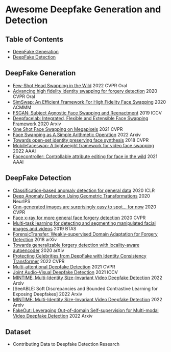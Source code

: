 # Awesome Deepfake Generation and Detection

## Table of Contents
- [DeepFake Generation](#DeepFake-Generation)
- [DeepFake Detection](#DeepFake-Detection)

## DeepFake Generation
- [Few-Shot Head Swapping in the Wild](https://arxiv.org/abs/2204.13100) 2022 CVPR Oral
- [Advancing high fidelity identity swapping for forgery detection](https://openaccess.thecvf.com/content_CVPR_2020/papers/Li_Advancing_High_Fidelity_Identity_Swapping_for_Forgery_Detection_CVPR_2020_paper.pdf) 2020 CVPR Oral
- [SimSwap: An Efficient Framework For High Fidelity Face Swapping](https://arxiv.org/abs/2106.06340) 2020 ACMMM
- [FSGAN: Subject Agnostic Face Swapping and Reenactment](https://arxiv.org/abs/1908.05932) 2019 ICCV
- [Deepfacelab: Integrated, Flexible and Extensible Face Swapping Framework](https://arxiv.org/abs/2005.05535) 2020 Arxiv
- [One Shot Face Swapping on Megapixels](https://arxiv.org/abs/2105.04932) 2021 CVPR
- [Face Swapping as A Simple Arithmetic Operation](https://arxiv.org/abs/2211.10812) 2022 Arxiv
- [Towards open-set identity preserving face synthesis](https://arxiv.org/abs/1803.11182) 2018 CVPR
- [Mobilefaceswap: A lightweight framework for video face swapping](https://arxiv.org/abs/2201.03808) 2022 AAAI
- [Facecontroller: Controllable attribute editing for face in the wild](https://arxiv.org/abs/2102.11464) 2021 AAAI

## DeepFake Detection
- [Classification-based anomaly detection for general data](https://arxiv.org/abs/2005.02359) 2020 ICLR
- [Deep Anomaly Detection Using Geometric Transformations](https://arxiv.org/abs/1805.10917) 2020 NeurIPS
- [Cnn-generated images are surprisingly easy to spot... for now](https://arxiv.org/abs/1912.11035) 2020 CVPR
- [Face x-ray for more general face forgery detection](https://arxiv.org/abs/1912.13458) 2020 CVPR
- [Multi-task learning for detecting and segmenting manipulated facial images and videos](https://arxiv.org/abs/1906.06876) 2019 BTAS
- [ForensicTransfer: Weakly-supervised Domain Adaptation for Forgery Detection](https://arxiv.org/abs/1812.02510) 2018 arXiv
- [Towards generalizable forgery detection with locality-aware autoencoder](https://arxiv.org/abs/1909.05999) 2020 arXiv
- [Protecting Celebrities from DeepFake with Identity Consistency Transformer](https://arxiv.org/abs/2203.01318) 2022 CVPR
- [Multi-attentional Deepfake Detection](https://arxiv.org/abs/2103.02406) 2021 CVPR
- [Joint Audio-Visual Deepfake Detection](https://openaccess.thecvf.com/content/ICCV2021/papers/Zhou_Joint_Audio-Visual_Deepfake_Detection_ICCV_2021_paper.pdf) 2021 ICCV
- [MINTIME: Multi-Identity Size-Invariant Video Deepfake Detection](https://arxiv.org/abs/2211.10996) 2022 Arxiv
- [SeeABLE: Soft Discrepancies and Bounded Contrastive Learning for Exposing Deepfakes] 2022 Arxiv
- [MINTIME: Multi-Identity Size-Invariant Video Deepfake Detection](https://arxiv.org/pdf/2211.10996.pdf) 2022 Arxiv
- [FakeOut: Leveraging Out-of-domain Self-supervision for Multi-modal Video Deepfake Detection](https://arxiv.org/pdf/2212.00773.pdf) 2022 Arxiv



## Dataset
- Contributing Data to Deepfake Detection Research

